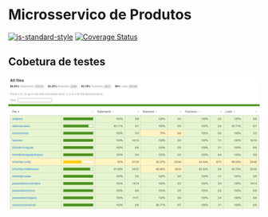 # Microsservico de Produtos
[![js-standard-style](https://img.shields.io/badge/code%20style-standard-brightgreen.svg?style=flat-square)](https://github.com/karma-runner/karma-coverage)
[![Coverage Status](https://img.shields.io/badge/coverage-87%25-brightgreen.svg?style=flat-square)](https://your-link-here)
## Cobetura de testes
![Cobertura](./assets/cobertura.png)